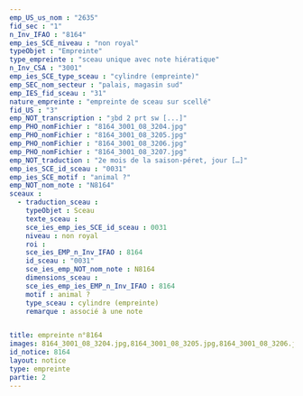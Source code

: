 ```yaml
---
emp_US_us_nom : "2635"
fid_sec : "1"
n_Inv_IFAO : "8164"
emp_ies_SCE_niveau : "non royal"
typeObjet : "Empreinte"
type_empreinte : "sceau unique avec note hiératique"
n_Inv_CSA : "3001"
emp_ies_SCE_type_sceau : "cylindre (empreinte)"
emp_SEC_nom_secteur : "palais, magasin sud"
emp_IES_fid_sceau : "31"
nature_empreinte : "empreinte de sceau sur scellé"
fid_US : "3"
emp_NOT_transcription : "ȝbd 2 prt sw [...]"
emp_PHO_nomFichier : "8164_3001_08_3204.jpg"
emp_PHO_nomFichier : "8164_3001_08_3205.jpg"
emp_PHO_nomFichier : "8164_3001_08_3206.jpg"
emp_PHO_nomFichier : "8164_3001_08_3207.jpg"
emp_NOT_traduction : "2e mois de la saison-péret, jour […]"
emp_ies_SCE_id_sceau : "0031"
emp_ies_SCE_motif : "animal ?"
emp_NOT_nom_note : "N8164"
sceaux :
  - traduction_sceau : 
    typeObjet : Sceau
    texte_sceau : 
    sce_ies_emp_ies_SCE_id_sceau : 0031
    niveau : non royal
    roi : 
    sce_ies_EMP_n_Inv_IFAO : 8164
    id_sceau : "0031"
    sce_ies_emp_NOT_nom_note : N8164
    dimensions_sceau : 
    sce_ies_emp_ies_EMP_n_Inv_IFAO : 8164
    motif : animal ?
    type_sceau : cylindre (empreinte)
    remarque : associé à une note


title: empreinte n°8164
images: 8164_3001_08_3204.jpg,8164_3001_08_3205.jpg,8164_3001_08_3206.jpg,8164_3001_08_3207.jpg
id_notice: 8164
layout: notice
type: empreinte
partie: 2
---
```

